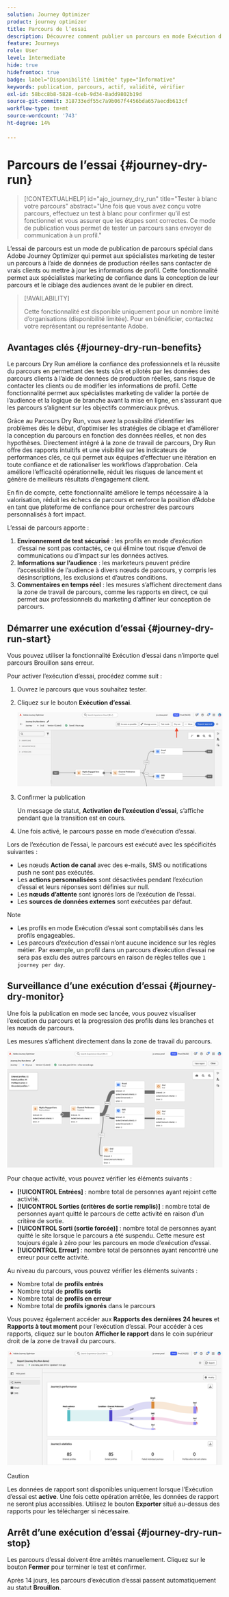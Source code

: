 ```yaml
---
solution: Journey Optimizer
product: journey optimizer
title: Parcours de l’essai
description: Découvrez comment publier un parcours en mode Exécution d’essai
feature: Journeys
role: User
level: Intermediate
hide: true
hidefromtoc: true
badge: label="Disponibilité limitée" type="Informative"
keywords: publication, parcours, actif, validité, vérifier
exl-id: 58bcc8b8-5828-4ceb-9d34-8add9802b19d
source-git-commit: 318733edf55c7a9b067f4456bda657aecdb613cf
workflow-type: tm+mt
source-wordcount: '743'
ht-degree: 14%

---
```


# Parcours de l’essai {#journey-dry-run}

>[!CONTEXTUALHELP]
>id="ajo_journey_dry_run"
>title="Tester à blanc votre parcours"
>abstract="Une fois que vous avez conçu votre parcours, effectuez un test à blanc pour confirmer qu’il est fonctionnel et vous assurer que les étapes sont correctes. Ce mode de publication vous permet de tester un parcours sans envoyer de communication à un profil."

L’essai de parcours est un mode de publication de parcours spécial dans Adobe Journey Optimizer qui permet aux spécialistes marketing de tester un parcours à l’aide de données de production réelles sans contacter de vrais clients ou mettre à jour les informations de profil.  Cette fonctionnalité permet aux spécialistes marketing de confiance dans la conception de leur parcours et le ciblage des audiences avant de le publier en direct.


>[!AVAILABILITY]
>
>Cette fonctionnalité est disponible uniquement pour un nombre limité d’organisations (disponibilité limitée). Pour en bénéficier, contactez votre représentant ou représentante Adobe.


## Avantages clés {#journey-dry-run-benefits}

Le parcours Dry Run améliore la confiance des professionnels et la réussite du parcours en permettant des tests sûrs et pilotés par les données des parcours clients à l’aide de données de production réelles, sans risque de contacter les clients ou de modifier les informations de profil. Cette fonctionnalité permet aux spécialistes marketing de valider la portée de l’audience et la logique de branche avant la mise en ligne, en s’assurant que les parcours s’alignent sur les objectifs commerciaux prévus.

Grâce au Parcours Dry Run, vous avez la possibilité d’identifier les problèmes dès le début, d’optimiser les stratégies de ciblage et d’améliorer la conception du parcours en fonction des données réelles, et non des hypothèses. Directement intégré à la zone de travail de parcours, Dry Run offre des rapports intuitifs et une visibilité sur les indicateurs de performances clés, ce qui permet aux équipes d’effectuer une itération en toute confiance et de rationaliser les workflows d’approbation. Cela améliore l’efficacité opérationnelle, réduit les risques de lancement et génère de meilleurs résultats d’engagement client.

En fin de compte, cette fonctionnalité améliore le temps nécessaire à la valorisation, réduit les échecs de parcours et renforce la position d’Adobe en tant que plateforme de confiance pour orchestrer des parcours personnalisés à fort impact.

L’essai de parcours apporte :

1. **Environnement de test sécurisé** : les profils en mode d’exécution d’essai ne sont pas contactés, ce qui élimine tout risque d’envoi de communications ou d’impact sur les données actives.
1. **Informations sur l’audience** : les marketeurs peuvent prédire l’accessibilité de l’audience à divers nœuds de parcours, y compris les désinscriptions, les exclusions et d’autres conditions.
1. **Commentaires en temps réel** : les mesures s’affichent directement dans la zone de travail de parcours, comme les rapports en direct, ce qui permet aux professionnels du marketing d’affiner leur conception de parcours.

## Démarrer une exécution d’essai {#journey-dry-run-start}

Vous pouvez utiliser la fonctionnalité Exécution d’essai dans n’importe quel parcours Brouillon sans erreur.

Pour activer l’exécution d’essai, procédez comme suit :

1. Ouvrez le parcours que vous souhaitez tester.
1. Cliquez sur le bouton **Exécution d’essai**.

   ![Démarrer la simulation du parcours ](assets/dry-run-button.png)

1. Confirmer la publication

   Un message de statut, **Activation de l’exécution d’essai**, s’affiche pendant que la transition est en cours.

1. Une fois activé, le parcours passe en mode d’exécution d’essai.

Lors de l’exécution de l’essai, le parcours est exécuté avec les spécificités suivantes :

* Les nœuds **Action de canal** avec des e-mails, SMS ou notifications push ne sont pas exécutés.
* Les **actions personnalisées** sont désactivées pendant l’exécution d’essai et leurs réponses sont définies sur null.
* Les **nœuds d’attente** sont ignorés lors de l’exécution de l’essai.
  <!--You can override the wait block timeouts, then if you have wait blocks duration longer than allowed dry run journey duration, then that branch will not execute completely.-->
* Les **sources de données externes** sont exécutées par défaut.

>[!NOTE]
>
> * Les profils en mode Exécution d’essai sont comptabilisés dans les profils engageables.
> * Les parcours d’exécution d’essai n’ont aucune incidence sur les règles métier. Par exemple, un profil dans un parcours d’exécution d’essai ne sera pas exclu des autres parcours en raison de règles telles que `1 journey per day`.

## Surveillance d’une exécution d’essai {#journey-dry-monitor}

Une fois la publication en mode sec lancée, vous pouvez visualiser l’exécution du parcours et la progression des profils dans les branches et les nœuds de parcours.

Les mesures s’affichent directement dans la zone de travail du parcours.

![Surveiller l’exécution de l’essai de parcours ](assets/dry-run-metrics.png)

Pour chaque activité, vous pouvez vérifier les éléments suivants :

* **[!UICONTROL Entrées]** : nombre total de personnes ayant rejoint cette activité.
* **[!UICONTROL Sorties (critères de sortie remplis)]** : nombre total de personnes ayant quitté le parcours de cette activité en raison d’un critère de sortie.
* **[!UICONTROL Sorti (sortie forcée)]** : nombre total de personnes ayant quitté le site lorsque le parcours a été suspendu. Cette mesure est toujours égale à zéro pour les parcours en mode d’exécution d’essai.
* **[!UICONTROL Erreur]** : nombre total de personnes ayant rencontré une erreur pour cette activité.


Au niveau du parcours, vous pouvez vérifier les éléments suivants :

* Nombre total de **profils entrés**
* Nombre total de **profils sortis**
* Nombre total de **profils en erreur**
* Nombre total de **profils ignorés** dans le parcours

Vous pouvez également accéder aux **Rapports des dernières 24 heures** et **Rapports à tout moment** pour l’exécution d’essai. Pour accéder à ces rapports, cliquez sur le bouton **Afficher le rapport** dans le coin supérieur droit de la zone de travail du parcours.

![Accédez aux rapports pour l’exécution de l’essai du parcours ](assets/dry-run-report.png)

>[!CAUTION]
>
> Les données de rapport sont disponibles uniquement lorsque l’Exécution d’essai est **active**.  Une fois cette opération arrêtée, les données de rapport ne seront plus accessibles. Utilisez le bouton **Exporter** situé au-dessus des rapports pour les télécharger si nécessaire.


## Arrêt d’une exécution d’essai {#journey-dry-run-stop}

Les parcours d’essai doivent être arrêtés manuellement. Cliquez sur le bouton **Fermer** pour terminer le test et confirmer.

Après 14 jours, les parcours d’exécution d’essai passent automatiquement au statut **Brouillon**.
